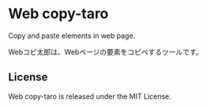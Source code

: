 # Web copy-taro

Copy and paste elements in web page.

Webコピ太郎は、Webページの要素をコピペするツールです。

## License

Web copy-taro is released under the MIT License.
